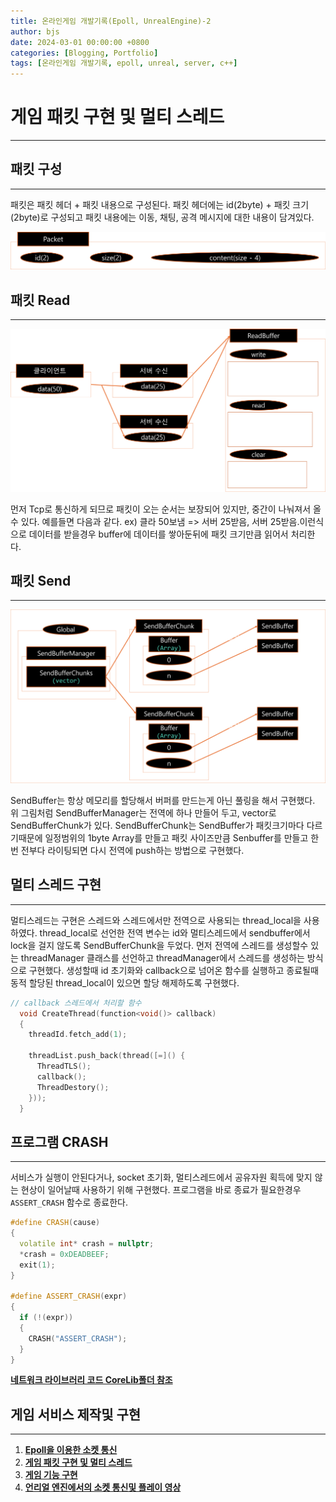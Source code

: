 ```yaml
---
title: 온라인게임 개발기록(Epoll, UnrealEngine)-2
author: bjs
date: 2024-03-01 00:00:00 +0800
categories: [Blogging, Portfolio]
tags: [온라인게임 개발기록, epoll, unreal, server, c++]
---
```


# 게임 패킷 구현 및 멀티 스레드
---

## 패킷 구성
---

패킷은 패킷 헤더 + 패킷 내용으로 구성된다. 패킷 헤더에는 id(2byte) + 패킷 크기(2byte)로 구성되고 패킷 내용에는 이동, 채팅, 공격 메시지에 대한 내용이 담겨있다.

![Packet](/assets/img/Packet.png)

## 패킷 Read
---

![ReadBuffer](/assets/img/ReadBuffer.png)

먼저 Tcp로 통신하게 되므로 패킷이 오는 순서는 보장되어 있지만, 중간이 나눠져서 올 수 있다. 예를들면 다음과 같다. ex) 클라 50보냄 => 서버 25받음, 서버 25받음.이런식으로 데이터를 받을경우 buffer에 데이터를 쌓아둔뒤에 패킷 크기만큼 읽어서 처리한다.

## 패킷 Send
---

![SendBuffer](/assets/img/SendBuffer.png)

SendBuffer는 항상 메모리를 할당해서 버퍼를 만드는게 아닌 풀링을 해서 구현했다. 위 그림처럼 SendBufferManager는 전역에 하나 만들어 두고, vector로 SendBufferChunk가 있다. SendBufferChunk는 SendBuffer가 패킷크기마다 다르기때문에 일정범위의 1byte Array를 만들고 패킷 사이즈만큼 Senbuffer를 만들고 한번 전부다 라이팅되면 다시 전역에 push하는 방법으로 구현했다.

## 멀티 스레드 구현
---

멀티스레드는 구현은 스레드와 스레드에서만 전역으로 사용되는 thread_local을 사용하였다. thread_local로 선언한 전역 변수는 id와 멀티스레드에서 sendbuffer에서 lock을 걸지 않도록 SendBufferChunk을 두었다.
먼저 전역에 스레드를 생성할수 있는 threadManager 클래스를 선언하고 threadManager에서 스레드를 생성하는 방식으로 구현했다. 생성할때 id 초기화와 callback으로 넘어온 함수를 실행하고 종료될때 동적 할당된 thread_local이 있으면 할당 해제하도록 구현했다.

```cpp
// callback 스레드에서 처리할 함수
  void CreateThread(function<void()> callback)
  {
    threadId.fetch_add(1);

    threadList.push_back(thread([=]() {
      ThreadTLS();
      callback();
      ThreadDestory();
    }));
  }
```

## 프로그램 CRASH
---

서비스가 실행이 안된다거나, socket 초기화, 멀티스레드에서 공유자원 획득에 맞지 않는 현상이 일어날때 사용하기 위해 구현했다.
프로그램을 바로 종료가 필요한경우 `ASSERT_CRASH` 함수로 종료한다.

```cpp
#define CRASH(cause)
{
  volatile int* crash = nullptr;
  *crash = 0xDEADBEEF;
  exit(1);
}

#define ASSERT_CRASH(expr)
{
  if (!(expr))
  {
    CRASH("ASSERT_CRASH");
  }
}
```

[**네트워크 라이브러리 코드 CoreLib폴더 참조**](https://github.com/qornwh/BSGameServer/tree/main/CoreLib)

## 게임 서비스 제작및 구현
---

1. [**Epoll을 이용한 소켓 통신**](</posts/온라인게임-개발기록(Epoll,-UnrealEngine)-1>)
2. [**게임 패킷 구현 및 멀티 스레드**](</posts/온라인게임-개발기록(Epoll,-UnrealEngine)-2>)
3. [**게임 기능 구현**](</posts/온라인게임-개발기록(Epoll,-UnrealEngine)-3>)
4. [**언리얼 엔진에서의 소켓 통신및 플레이 영상**](</posts/온라인게임-개발기록(Epoll,-UnrealEngine)-4>)
